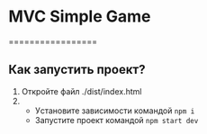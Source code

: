 # MVC Simple Game

=================

## Как запустить проект?

1. Откройте файл ./dist/index.html
2. - Уcтановите зависимости командой `npm i`
   - Запустите проект командой `npm start dev`
